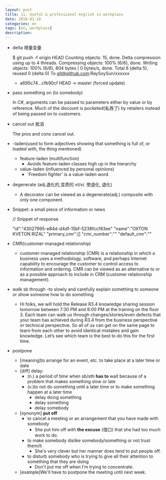 ```yaml
---
layout: post
title: 11. Useful & professional english in workplace
date: 2016-01-18
categories: en
tags: [en, workplace]
description:  
---
```


- delta 增量变量

    $ git push -f origin HEAD
    Counting objects: 15, done.
    Delta compression using up to 4 threads.
    Compressing objects: 100% (6/6), done.
    Writing objects: 100% (6/6), 804 bytes | 0 bytes/s, done.
    Total 6 (delta 5), reused 0 (delta 0)
    To git@github.com:RaySxySun/xxxxxx
     + a695c74...cfb90cf HEAD -> master (forced update)

- pass something on (to somebody)
	
    In C#, arguments can be passed to parameters either by value or by reference. 
	Much of the discount is pocketed(私吞了) by retailers instead of being passed on to customers.

- cancel out 抵消

    The pros and cons cancel out.

- -laden(used to form adjectives showing that something is full of, or loaded with, the thing mentioned)
    - feature-laden (multifunction)
        - Avoids feature-laden classes high up in the hierarchy
    - value-laden (influenced by personal opinions)
        - 'Freedom fighter' is a value-laden word.

- degenerate (adj.退化的,变质的 vt/vi. 使退化, 退化)
    - A decorator can be viewed as a degenerate(adj.) composite with only one component.

- Snippet: a small piece of information or news

    // Snippet of response
    
    "id":"43027995-e84d-d4df-15bf-5238fccf83ee"
    "name":"OXTON KVETON RIZAL"
    "primary_cmr":[]
    "cmr_number":""
    "default_cmr":""

- CMR(customer-managed relationship)
    - customer-managed relationship (CMR) is a relationship in which a business uses a methodology, software, and perhaps Internet capability to encourage the customer to control access to information and ordering. CMR can be viewed as an alternative to or as a possible approach to include in CRM (customer relationship management).

- walk sb through
    -to slowly and carefully explain something to someone or show someone how to do something
    - Hi folks, we will hold the Release R3.4 knowledge sharing session tomorrow between 7:30 PM and 8:00 PM at the training on the floor 3. Each team can walk us through changes/stories/even defects that your team has achieved during R3.4 from the business perspective or technical perspective. So all of us can get on the same page to learn from each other to avoid identical mistakes and gain knowledge. Let’s see which team is the best to do this for the first time.

- postpone
    - [meaning]to arrange for an event, etc. to take place at a later time or date 
    - [diff] delay: 
        - (n.) a period of time when sb/sth **has to** wait because of a problem that makes something slow or late
        - (v.)to not do something until a later time or to make something happen at a later time
            - delay doing something
            - delay something
            - delay somebody
    - [synonym] **put off**
        - to cancel a meeting or an arrangement that you have made with somebody
            - She put him off with **the excuse** (借口) that she had too much work to do.
        - to make somebody dislike somebody/something or not trust them/it
            - She's very clever but her manner does tend to put people off.
        - to disturb somebody who is trying to give all their attention to something that they are doing
            - Don't put me off when I'm trying to concentrate.
    - [example]We'll have to postpone the meeting until next week.

